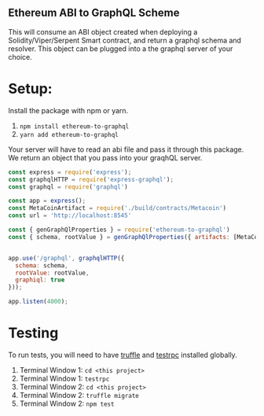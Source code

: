Ethereum ABI to GraphQL Scheme
-------

This will consume an ABI object created when deploying a Solidity/Viper/Serpent Smart contract, and return a graphql schema and resolver. This object can be plugged into a the graphql server of your choice.


# Setup:

Install the package with npm or yarn.
1. `npm install ethereum-to-graphql`
2. `yarn add ethereum-to-graphql`

Your server will have to read an abi file and pass it through this package. We return an object that you pass into your graqhQL server.

```javascript
const express = require('express');
const graphqlHTTP = require('express-graphql');
const graphql = require('graphql')

const app = express();
const MetaCoinArtifact = require('./build/contracts/Metacoin')
const url = 'http://localhost:8545'

const { genGraphQlProperties } = require('ethereum-to-graphql')
const { schema, rootValue } = genGraphQlProperties({ artifacts: [MetaCoinArtifact], provider: { url }, graphql })


app.use('/graphql', graphqlHTTP({
  schema: schema,
  rootValue: rootValue,
  graphiql: true
}));

app.listen(4000);
```

# Testing

To run tests, you will need to have [truffle](https://github.com/trufflesuite/truffle) and [testrpc](https://github.com/ethereumjs/testrpc) installed globally.

1. Terminal Window 1: `cd <this project>`
2. Terminal Window 1: `testrpc`
3. Terminal Window 2: `cd <this project>`
4. Terminal Window 2: `truffle migrate`
5. Terminal Window 2: `npm test`